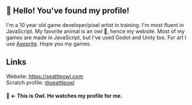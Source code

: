 ## 👋 Hello! You've found my profile!

I'm a 10 year old game developer/pixel artist in training. I'm most fluent in  JavaScript. My favorite animal is an owl 🦉, hence my website. Most of my games are made in JavaScript, but I've used Godot and Unity too. For art I use [Aseprite](https://aseprite.org). Hope you my games.

## Links
Website: https://seattleowl.com<br>
Scratch profile: [@seattleowl](https://scratch.mit.edu/users/seattleowl)

#### 🦉 <- This is Owl. He watches my profile for me.
